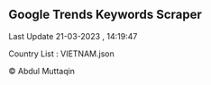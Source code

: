 

## Google Trends Keywords Scraper 
 
Last Update 21-03-2023 , 14:19:47

Country List :
VIETNAM.json



© Abdul Muttaqin 
